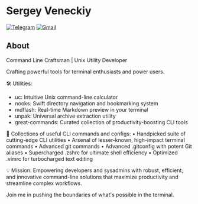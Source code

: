 # Sergey Veneckiy
[![Telegram](https://img.shields.io/badge/Telegram-Contact%20Me-blue?logo=telegram)](https://t.me/SergeyVenetsky)
[![Gmail](https://img.shields.io/badge/Gmail-Email%20Me-red?logo=gmail)](mailto:s.venetsky@gmail.com)


## About
Command Line Craftsman | Unix Utility Developer

Crafting powerful tools for terminal enthusiasts and power users.

🛠️ Utilities:

- uc: Intuitive Unix command-line calculator
- nooks: Swift directory navigation and bookmarking system
- mdflash: Real-time Markdown preview in your terminal
- unpak: Universal archive extraction utility
- great-commands: Curated collection of productivity-boosting CLI tools

🔧 Collections of useful CLI commands and configs: 
  • Handpicked suite of cutting-edge CLI utilities
  • Arsenal of lesser-known, high-impact terminal commands
  • Advanced git commands
  • Advanced .gitconfig with potent Git aliases
  • Supercharged .zshrc for ultimate shell efficiency
  • Optimized .vimrc for turbocharged text editing

💡 Mission: Empowering developers and sysadmins with robust, efficient, and innovative command-line solutions that maximize productivity and streamline complex workflows.

Join me in pushing the boundaries of what's possible in the terminal.
